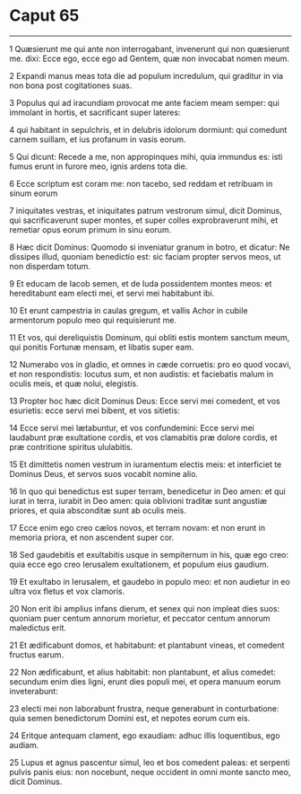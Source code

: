# Caput 65

***

1 Quæsierunt me qui ante non interrogabant, invenerunt qui non quæsierunt me. dixi: Ecce ego, ecce ego ad Gentem, quæ non invocabat nomen meum.

2 Expandi manus meas tota die ad populum incredulum, qui graditur in via non bona post cogitationes suas.

3 Populus qui ad iracundiam provocat me ante faciem meam semper: qui immolant in hortis, et sacrificant super lateres:

4 qui habitant in sepulchris, et in delubris idolorum dormiunt: qui comedunt carnem suillam, et ius profanum in vasis eorum.

5 Qui dicunt: Recede a me, non appropinques mihi, quia immundus es: isti fumus erunt in furore meo, ignis ardens tota die.

6 Ecce scriptum est coram me: non tacebo, sed reddam et retribuam in sinum eorum

7 iniquitates vestras, et iniquitates patrum vestrorum simul, dicit Dominus, qui sacrificaverunt super montes, et super colles exprobraverunt mihi, et remetiar opus eorum primum in sinu eorum.

8 Hæc dicit Dominus: Quomodo si inveniatur granum in botro, et dicatur: Ne dissipes illud, quoniam benedictio est: sic faciam propter servos meos, ut non disperdam totum.

9 Et educam de Iacob semen, et de Iuda possidentem montes meos: et hereditabunt eam electi mei, et servi mei habitabunt ibi.

10 Et erunt campestria in caulas gregum, et vallis Achor in cubile armentorum populo meo qui requisierunt me.

11 Et vos, qui dereliquistis Dominum, qui obliti estis montem sanctum meum, qui ponitis Fortunæ mensam, et libatis super eam.

12 Numerabo vos in gladio, et omnes in cæde corruetis: pro eo quod vocavi, et non respondistis: locutus sum, et non audistis: et faciebatis malum in oculis meis, et quæ nolui, elegistis.

13 Propter hoc hæc dicit Dominus Deus: Ecce servi mei comedent, et vos esurietis: ecce servi mei bibent, et vos sitietis:

14 Ecce servi mei lætabuntur, et vos confundemini: Ecce servi mei laudabunt præ exultatione cordis, et vos clamabitis præ dolore cordis, et præ contritione spiritus ululabitis.

15 Et dimittetis nomen vestrum in iuramentum electis meis: et interficiet te Dominus Deus, et servos suos vocabit nomine alio.

16 In quo qui benedictus est super terram, benedicetur in Deo amen: et qui iurat in terra, iurabit in Deo amen: quia oblivioni traditæ sunt angustiæ priores, et quia absconditæ sunt ab oculis meis.

17 Ecce enim ego creo cælos novos, et terram novam: et non erunt in memoria priora, et non ascendent super cor.

18 Sed gaudebitis et exultabitis usque in sempiternum in his, quæ ego creo: quia ecce ego creo Ierusalem exultationem, et populum eius gaudium.

19 Et exultabo in Ierusalem, et gaudebo in populo meo: et non audietur in eo ultra vox fletus et vox clamoris.

20 Non erit ibi amplius infans dierum, et senex qui non impleat dies suos: quoniam puer centum annorum morietur, et peccator centum annorum maledictus erit.

21 Et ædificabunt domos, et habitabunt: et plantabunt vineas, et comedent fructus earum.

22 Non ædificabunt, et alius habitabit: non plantabunt, et alius comedet: secundum enim dies ligni, erunt dies populi mei, et opera manuum eorum inveterabunt:

23 electi mei non laborabunt frustra, neque generabunt in conturbatione: quia semen benedictorum Domini est, et nepotes eorum cum eis.

24 Eritque antequam clament, ego exaudiam: adhuc illis loquentibus, ego audiam.

25 Lupus et agnus pascentur simul, leo et bos comedent paleas: et serpenti pulvis panis eius: non nocebunt, neque occident in omni monte sancto meo, dicit Dominus.

